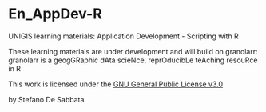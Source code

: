 # En_AppDev-R
UNIGIS learning materials: Application Development - Scripting with R

These learning materials are under development and will build on granolarr: granolarr is a geogGRaphic dAta scieNce, reprOducibLe teAching resouRce in R

This work is licensed under the [GNU General Public License v3.0](https://www.gnu.org/licenses/gpl-3.0.html)

by Stefano De Sabbata
